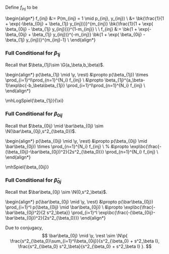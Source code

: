 Define $f_{inj}$ to be

\begin{align*}
f_{inj} &:= P(m_{inj} = 1 \mid p_{inj}, y_{inj}) \\
&=
\bk{\frac{1}{1 + \exp(-\beta_{0ij} + \beta_{1j} y_{inj})}}^{m_{inj}}
\bk{\frac{1}{1 + \exp( \beta_{0ij} - \beta_{1j} y_{inj})}}^{1-m_{inj}} \\
\\
f_{inj} &:=
\bk{1 + \exp(-\beta_{0ij} + \beta_{1j} y_{inj})}^{-m_{inj}}
\bk{1 + \exp( \beta_{0ij} - \beta_{1j} y_{inj})}^{m_{inj}-1} \\
\end{align*}

### Full Conditional for $\beta_{1j}$
Recall that $\beta_{1j}\sim \G(a_\beta,b_\beta)$.

\begin{align*}
p(\beta_{1j} \mid \y, \rest) &\propto
p(\beta_{1j}) \times 
\prod_{i=1}^I\prod_{n=1}^{N_i} f_{inj} \\
&\propto \beta_{1j}^{a_\beta-1}\exp\bc{-b_\beta\beta_{1j}} 
\prod_{i=1}^I\prod_{n=1}^{N_i} f_{inj} \\
\end{align*}

\mhLogSpiel{\beta_{1j}}{\xi}

### Full Conditional for $\beta_{0ij}$
Recall that $\beta_{0ij} \mid \bar\beta_{0j} \sim \N(\bar\beta_{0j},s^2_{\beta_0})$.

\begin{align*}
p(\beta_{0ij} \mid \y, \rest) &\propto
p(\beta_{0ij} \mid \bar\beta_{0j}) \times 
\prod_{n=1}^{N_i} f_{inj} \\
%
&\propto \exp\bc{\frac{-(\beta_{0ij}-\bar\beta_{0j})^2}{2s^2_{\beta_0}}} \prod_{n=1}^{N_i} f_{inj} \\
\end{align*}

\mhSpiel{\beta_{0ij}}

### Full Conditional for $\bar\beta_{0j}$
Recall that $\bar\beta_{0j} \sim \N(0,s^2_\beta)$.

\begin{align*}
p(\bar\beta_{0j} \mid \y, \rest) &\propto
p(\bar\beta_{0j}) \prod_{i=1}^I p(\beta_{0ij} \mid \bar\beta_{0j}) \\
&\propto
\exp\bc{\frac{-\bar\beta_{0j}^2}{2 s^2_\beta}}
\prod_{i=1}^I \exp\bc{\frac{-(\beta_{0ij}-\bar\beta_{0j})^2}{2s^2_{\beta_0}}}
\end{align*}

Due to conjugacy,
$$
\bar\beta_{0j} \mid \y, \rest \sim \N\p{
  \frac{s^2_{\beta_0}\sum_{i=1}^I\beta_{0ij}}{s^2_{\beta_0} + s^2_\beta I},
  \frac{s^2_{\beta_0} s^2_\beta}{s^2_{\beta_0} + s^2_\beta I}
}.
$$
